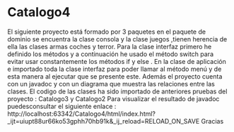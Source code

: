 # Catalogo4
El siguiente proyecto está formado por 3 paquetes en el paquete de dominio se encuentra la clase consola y la clase juegos ,tienen herencia de ella las clases armas coches y terror. Para la clase interfaz primero he definido los métodos y a continuación he usado el método switch para evitar usar constantemente los métodos if y else . En la clase de aplicación e importado toda la clase interfaz para poder llamar al método menú y de esta manera al ejecutar que se presente este. Además el proyecto cuenta con un javadoc y con un diagrama que muestra las relaciones entre las clases.
El codigo de las clases ha sido importado de anteriores pruebas del proyecto : Catalogo3 y Catalogo2
Para visualizar el resultado de javadoc puedesconsultar el siguiente enlace : http://localhost:63342/Catalogo4/html/index.html?_ijt=uiupt88ur66ko53gphh70hb91k&_ij_reload=RELOAD_ON_SAVE
Gracias

